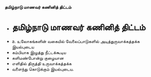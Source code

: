 **தமிழ்நாடு மாணவர் கணினித் திட்டம்**
- # தமிழ்நாடு மாணவர் கணினித் திட்டம்
- a. உலோகங்களின் வகையில் வேலைப்பாடுகளில் அடித்துருவாக்கத்தக்க இயல்புடைய
- கம்பியாக இழுத்து நீட்டக்கூடிய
- களிமண்போன்று குழையான
- எளிதில் திருத்தி உருவாக்கத்தக்க
- வளைந்து கொடுக்கும் இயல்புடைய.

